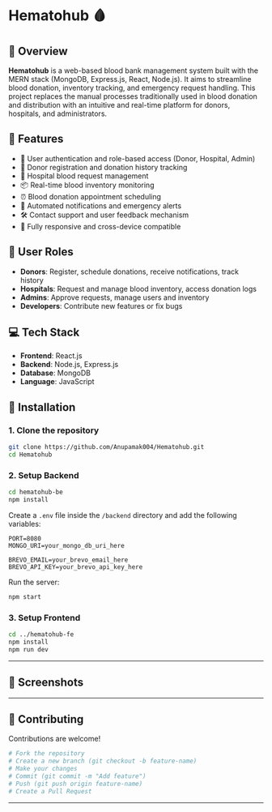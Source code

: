 # Hematohub 🩸

## 🌟 Overview
**Hematohub** is a web-based blood bank management system built with the MERN stack (MongoDB, Express.js, React, Node.js). It aims to streamline blood donation, inventory tracking, and emergency request handling. This project replaces the manual processes traditionally used in blood donation and distribution with an intuitive and real-time platform for donors, hospitals, and administrators.

## 📌 Features

- 🔐 User authentication and role-based access (Donor, Hospital, Admin)
- 🧾 Donor registration and donation history tracking
- 🏥 Hospital blood request management
- 📦 Real-time blood inventory monitoring
- ⏰ Blood donation appointment scheduling
- 📢 Automated notifications and emergency alerts
- 🛠️ Contact support and user feedback mechanism
- 📱 Fully responsive and cross-device compatible

## 👥 User Roles

- **Donors**: Register, schedule donations, receive notifications, track history
- **Hospitals**: Request and manage blood inventory, access donation logs
- **Admins**: Approve requests, manage users and inventory
- **Developers**: Contribute new features or fix bugs

## 💻 Tech Stack

- **Frontend**: React.js
- **Backend**: Node.js, Express.js
- **Database**: MongoDB
- **Language**: JavaScript


## 🚀 Installation

### 1. Clone the repository
```bash
git clone https://github.com/Anupamak004/Hematohub.git
cd Hematohub
```

### 2. Setup Backend
```bash
cd hematohub-be
npm install
```

Create a `.env` file inside the `/backend` directory and add the following variables:

```env
PORT=8080
MONGO_URI=your_mongo_db_uri_here

BREVO_EMAIL=your_brevo_email_here
BREVO_API_KEY=your_brevo_api_key_here

```
Run the server:
```bash
npm start
```

### 3. Setup Frontend
```bash
cd ../hematohub-fe
npm install
npm run dev
```
---

## 📸 Screenshots
---


## 🤝 Contributing

Contributions are welcome!

```bash
# Fork the repository
# Create a new branch (git checkout -b feature-name)
# Make your changes
# Commit (git commit -m "Add feature")
# Push (git push origin feature-name)
# Create a Pull Request
```

---
